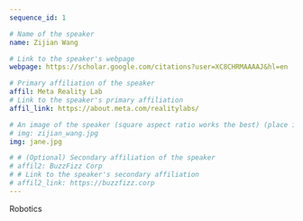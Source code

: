 ```yaml
---
sequence_id: 1

# Name of the speaker
name: Zijian Wang

# Link to the speaker's webpage
webpage: https://scholar.google.com/citations?user=XC8CHRMAAAAJ&hl=en

# Primary affiliation of the speaker
affil: Meta Reality Lab
# Link to the speaker's primary affiliation
affil_link: https://about.meta.com/realitylabs/

# An image of the speaker (square aspect ratio works the best) (place in the `assets/img/speakers` directory)
# img: zijian_wang.jpg
img: jane.jpg

# # (Optional) Secondary affiliation of the speaker
# affil2: BuzzFizz Corp
# # Link to the speaker's secondary affiliation 
# affil2_link: https://buzzfizz.corp
---
```


<!-- Whatever you write below will show up as the speaker's bio -->

Robotics

